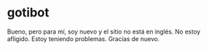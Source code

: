 # gotibot
Bueno, pero para mí, soy nuevo y el sitio no está en inglés. No estoy afligido. Estoy teniendo problemas. Gracias de nuevo.
